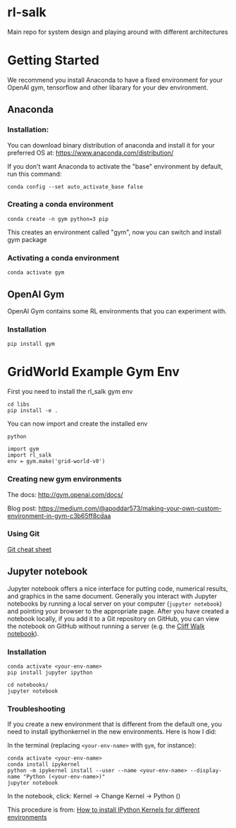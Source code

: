 # rl-salk
Main repo for system design and playing around with different architectures

# Getting Started
We recommend you install Anaconda to have a fixed environment for your OpenAI gym, tensorflow and other libarary for your dev environment.

## Anaconda

### Installation:
You can download binary distribution of anaconda and install it for your preferred OS at:
    https://www.anaconda.com/distribution/

If you don't want Anaconda to activate the "base" environment by default, run this command:
```
conda config --set auto_activate_base false
```

### Creating a conda environment
```
conda create -n gym python=3 pip
```
This creates an environment called "gym", now you can switch and install gym package

### Activating a conda environment
```
conda activate gym
```

## OpenAI Gym
OpenAI Gym contains some RL environments that you can experiment with.

### Installation
```
pip install gym
```
# GridWorld Example Gym Env
First you need to install the rl_salk gym env
```
cd libs
pip install -e .
```
You can now import and create the installed env
```
python
```
```
import gym
import rl_salk
env = gym.make('grid-world-v0')
```

### Creating new gym environments

The docs: http://gym.openai.com/docs/

Blog post: https://medium.com/@apoddar573/making-your-own-custom-environment-in-gym-c3b65ff8cdaa

### Using Git

[Git cheat sheet](https://github.github.com/training-kit/downloads/github-git-cheat-sheet.pdf)

## Jupyter notebook

Jupyter notebook offers a nice interface for putting code, numerical results, and graphics in the same document. Generally you interact with Jupyter notebooks by running a local server on your computer (`jupyter notebook`) and pointing your browser to the appropriate page. After you have created a notebook locally, if you add it to a Git repository on GitHub, you can view the notebook on GitHub without running a server (e.g. the [Cliff Walk notebook](https://github.com/rl-salk/rl-salk/blob/master/notebooks/cliff_walk_demo.ipynb)).

### Installation

```
conda activate <your-env-name>
pip install jupyter ipython
```

```
cd notebooks/
jupyter notebook
```


### Troubleshooting

If you create a new environment that is different from the default one, you need to install ipythonkernel in the new environments. Here is how I did:

In the terminal (replacing `<your-env-name>` with `gym`, for instance):
```
conda activate <your-env-name>
conda install ipykernel
python -m ipykernel install --user --name <your-env-name> --display-name "Python (<your-env-name>)"
jupyter notebook
```

In the notebook, click:
Kernel -> Change Kernel -> Python (<your-env-name>)
    
This procedure is from: [How to install IPython Kernels for different environments](https://ipython.readthedocs.io/en/stable/install/kernel_install.html)
